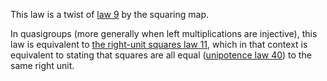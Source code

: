This law is a twist of [law 9](https://teorth.github.io/equational_theories/implications/?9) by the squaring map.

In quasigroups (more generally when left multiplications are injective), this law is equivalent to [the right-unit squares law 11](https://teorth.github.io/equational_theories/implications/?11), which in that context is equivalent to stating that squares are all equal ([unipotence law 40](https://teorth.github.io/equational_theories/implications/?40)) to the same right unit.
